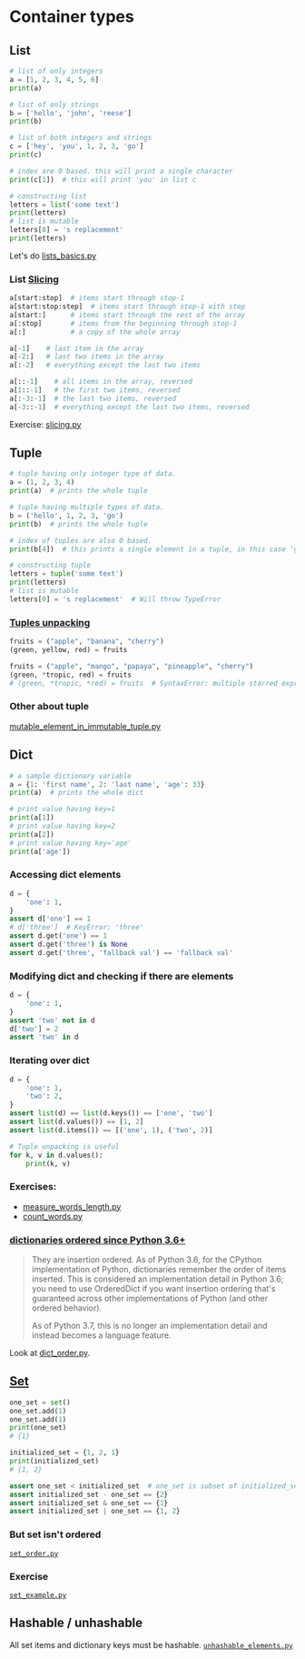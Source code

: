 # Container types

## List
```python
# list of only integers
a = [1, 2, 3, 4, 5, 6]
print(a)

# list of only strings
b = ['hello', 'john', 'reese']
print(b)

# list of both integers and strings
c = ['hey', 'you', 1, 2, 3, 'go']
print(c)

# index are 0 based. this will print a single character
print(c[1])  # this will print 'you' in list c

# constructing list
letters = list('some text')
print(letters)
# list is mutable
letters[0] = 's replacement'
print(letters)
```

Let's do [lists_basics.py](./lists_basics.py)

### List [Slicing][]
```python
a[start:stop]  # items start through stop-1
a[start:stop:step]  # items start through stop-1 with step
a[start:]      # items start through the rest of the array
a[:stop]       # items from the beginning through stop-1
a[:]           # a copy of the whole array

a[-1]    # last item in the array
a[-2:]   # last two items in the array
a[:-2]   # everything except the last two items

a[::-1]    # all items in the array, reversed
a[1::-1]   # the first two items, reversed
a[:-3:-1]  # the last two items, reversed
a[-3::-1]  # everything except the last two items, reversed
```
Exercise: [slicing.py](./slicing.py)

## Tuple
```python
# tuple having only integer type of data.
a = (1, 2, 3, 4)
print(a)  # prints the whole tuple

# tuple having multiple types of data.
b = ('hello', 1, 2, 3, 'go')
print(b)  # prints the whole tuple

# index of tuples are also 0 based.
print(b[4])  # this prints a single element in a tuple, in this case 'go'

# constructing tuple
letters = tuple('some text')
print(letters)
# list is mutable
letters[0] = 's replacement'  # Will throw TypeError
```

### [Tuples unpacking](https://www.w3schools.com/python/python_tuples_unpack.asp)

```python
fruits = ("apple", "banana", "cherry")
(green, yellow, red) = fruits

fruits = ("apple", "mango", "papaya", "pineapple", "cherry")
(green, *tropic, red) = fruits
# (green, *tropic, *red) = fruits  # SyntaxError: multiple starred expressions in assignment
```

### Other about tuple
[mutable_element_in_immutable_tuple.py](mutable_element_in_immutable_tuple.py)

## Dict
```python
# a sample dictionary variable
a = {1: 'first name', 2: 'last name', 'age': 33}
print(a)  # prints the whole dict

# print value having key=1
print(a[1])
# print value having key=2
print(a[2])
# print value having key='age'
print(a['age'])
```

### Accessing dict elements
```python
d = {
    'one': 1,
}
assert d['one'] == 1    
# d['three']  # KeyError: 'three'
assert d.get('one') == 1
assert d.get('three') is None
assert d.get('three', 'fallback val') == 'fallback val'
```

### Modifying dict and checking if there are elements
```python
d = {
    'one': 1,
}
assert 'two' not in d
d['two'] = 2
assert 'two' in d
```

### Iterating over dict
```python
d = {
    'one': 1,
    'two': 2,
}
assert list(d) == list(d.keys()) == ['one', 'two']
assert list(d.values()) == [1, 2]
assert list(d.items()) == [('one', 1), ('two', 2)]

# Tuple unpacking is useful
for k, v in d.values():
    print(k, v)
```

### Exercises:
* [measure_words_length.py](measure_words_length.py)
* [count_words.py](count_words.py)

### [dictionaries ordered since Python 3.6+][]
> They are insertion ordered. As of Python 3.6, for the CPython implementation of Python,
> dictionaries remember the order of items inserted.
> This is considered an implementation detail in Python 3.6; you need to use OrderedDict if you want insertion
> ordering that's guaranteed across other implementations of Python (and other ordered behavior).
>
> As of Python 3.7, this is no longer an implementation detail and instead becomes a language feature.

Look at [dict_order.py](./dict_order.py).


## [Set][]
```python
one_set = set()
one_set.add(1)
one_set.add(1)
print(one_set)
# {1}

initialized_set = {1, 2, 1}
print(initialized_set)
# {1, 2}

assert one_set < initialized_set  # one_set is subset of initialized_set
assert initialized_set - one_set == {2}
assert initialized_set & one_set == {1}
assert initialized_set | one_set == {1, 2}
```

### But set isn't ordered
[`set_order.py`](set_order.py)

### Exercise
[`set_example.py`](set_example.py)

## Hashable / unhashable
All set items and dictionary keys must be hashable.
[`unhashable_elements.py`](unhashable_elements.py)

[dictionaries ordered since Python 3.6+]: https://stackoverflow.com/a/39980744/1565454
[Slicing]: https://stackoverflow.com/a/509295/1565454
[Set]: https://docs.python.org/3.8/library/stdtypes.html#set-types-set-frozenset
